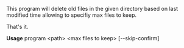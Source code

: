 This program will delete old files in the given directory
based on last modified time allowing to specifiy max files
to keep.

That's it.

**Usage**
program \<path> \<max files to keep> [--skip-confirm]
